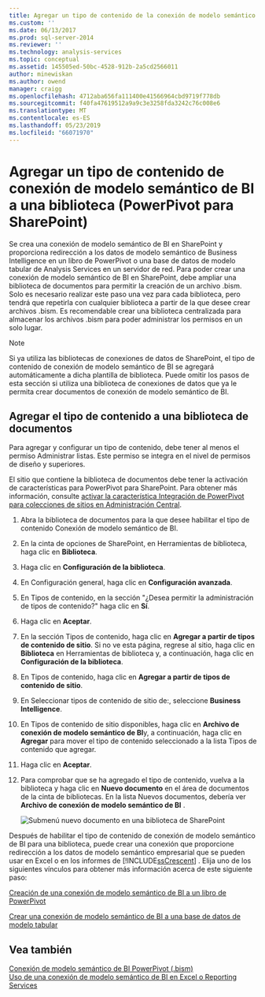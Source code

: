 ```yaml
---
title: Agregar un tipo de contenido de la conexión de modelo semántico de BI a una biblioteca (PowerPivot para SharePoint) | Microsoft Docs
ms.custom: ''
ms.date: 06/13/2017
ms.prod: sql-server-2014
ms.reviewer: ''
ms.technology: analysis-services
ms.topic: conceptual
ms.assetid: 145505ed-50bc-4528-912b-2a5cd2566011
author: minewiskan
ms.author: owend
manager: craigg
ms.openlocfilehash: 4712aba656fa111400e41566964cbd9719f778db
ms.sourcegitcommit: f40fa47619512a9a9c3e3258fda3242c76c008e6
ms.translationtype: MT
ms.contentlocale: es-ES
ms.lasthandoff: 05/23/2019
ms.locfileid: "66071970"
---
```

# <a name="add-a-bi-semantic-model-connection-content-type-to-a-library-powerpivot-for-sharepoint"></a>Agregar un tipo de contenido de conexión de modelo semántico de BI a una biblioteca (PowerPivot para SharePoint)
  Se crea una conexión de modelo semántico de BI en SharePoint y proporciona redirección a los datos de modelo semántico de Business Intelligence en un libro de PowerPivot o una base de datos de modelo tabular de Analysis Services en un servidor de red. Para poder crear una conexión de modelo semántico de BI en SharePoint, debe ampliar una biblioteca de documentos para permitir la creación de un archivo .bism. Solo es necesario realizar este paso una vez para cada biblioteca, pero tendrá que repetirla con cualquier biblioteca a partir de la que desee crear archivos .bism. Es recomendable crear una biblioteca centralizada para almacenar los archivos .bism para poder administrar los permisos en un solo lugar.  
  
> [!NOTE]  
>  Si ya utiliza las bibliotecas de conexiones de datos de SharePoint, el tipo de contenido de conexión de modelo semántico de BI se agregará automáticamente a dicha plantilla de biblioteca. Puede omitir los pasos de esta sección si utiliza una biblioteca de conexiones de datos que ya le permita crear documentos de conexión de modelo semántico de BI.  
  
##  <a name="bkmk_addtype"></a> Agregar el tipo de contenido a una biblioteca de documentos  
 Para agregar y configurar un tipo de contenido, debe tener al menos el permiso Administrar listas. Este permiso se integra en el nivel de permisos de diseño y superiores.  
  
 El sitio que contiene la biblioteca de documentos debe tener la activación de características para PowerPivot para SharePoint. Para obtener más información, consulte [activar la característica Integración de PowerPivot para colecciones de sitios en Administración Central](activate-power-pivot-integration-for-site-collections-in-ca.md).  
  
1.  Abra la biblioteca de documentos para la que desee habilitar el tipo de contenido Conexión de modelo semántico de BI.  
  
2.  En la cinta de opciones de SharePoint, en Herramientas de biblioteca, haga clic en **Biblioteca**.  
  
3.  Haga clic en **Configuración de la biblioteca**.  
  
4.  En Configuración general, haga clic en **Configuración avanzada**.  
  
5.  En Tipos de contenido, en la sección "¿Desea permitir la administración de tipos de contenido?" haga clic en **Sí**.  
  
6.  Haga clic en **Aceptar**.  
  
7.  En la sección Tipos de contenido, haga clic en **Agregar a partir de tipos de contenido de sitio**. Si no ve esta página, regrese al sitio, haga clic en **Biblioteca** en Herramientas de biblioteca y, a continuación, haga clic en **Configuración de la biblioteca**.  
  
8.  En Tipos de contenido, haga clic en **Agregar a partir de tipos de contenido de sitio**.  
  
9. En Seleccionar tipos de contenido de sitio de:, seleccione **Business Intelligence**.  
  
10. En Tipos de contenido de sitio disponibles, haga clic en **Archivo de conexión de modelo semántico de BI**y, a continuación, haga clic en **Agregar** para mover el tipo de contenido seleccionado a la lista Tipos de contenido que agregar.  
  
11. Haga clic en **Aceptar**.  
  
12. Para comprobar que se ha agregado el tipo de contenido, vuelva a la biblioteca y haga clic en **Nuevo documento** en el área de documentos de la cinta de bibliotecas. En la lista Nuevos documentos, debería ver **Archivo de conexión de modelo semántico de BI** .  
  
     ![Submenú nuevo documento en una biblioteca de SharePoint](../media/ssas-bismconnection-new.gif "submenú nuevo documento en una biblioteca de SharePoint")  
  
 Después de habilitar el tipo de contenido de conexión de modelo semántico de BI para una biblioteca, puede crear una conexión que proporcione redirección a los datos de modelo semántico empresarial que se pueden usar en Excel o en los informes de [!INCLUDE[ssCrescent](../../includes/sscrescent-md.md)] . Elija uno de los siguientes vínculos para obtener más información acerca de este siguiente paso:  
  
 [Creación de una conexión de modelo semántico de BI a un libro de PowerPivot](create-a-bi-semantic-model-connection-to-a-power-pivot-workbook.md)  
  
 [Crear una conexión de modelo semántico de BI a una base de datos de modelo tabular](create-a-bi-semantic-model-connection-to-a-tabular-model-database.md)  
  
## <a name="see-also"></a>Vea también  
 [Conexión de modelo semántico de BI PowerPivot &#40;.bism&#41;](power-pivot-bi-semantic-model-connection-bism.md)   
 [Uso de una conexión de modelo semántico de BI en Excel o Reporting Services](use-a-bi-semantic-model-connection-in-excel-or-reporting-services.md)  
  
  
